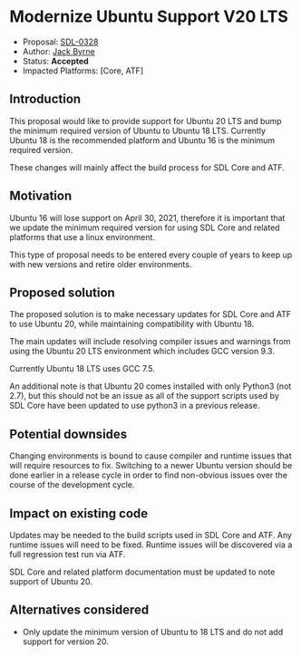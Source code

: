 # Modernize Ubuntu Support V20 LTS

* Proposal: [SDL-0328](0328-modernize-ubuntu-support-v20.md)
* Author: [Jack Byrne](https://github.com/JackLivio)
* Status: **Accepted**
* Impacted Platforms: [Core, ATF]

## Introduction

This proposal would like to provide support for Ubuntu 20 LTS and bump the minimum required version of Ubuntu to Ubuntu 18 LTS. Currently Ubuntu 18 is the recommended platform and Ubuntu 16 is the minimum required version.

These changes will mainly affect the build process for SDL Core and ATF.

## Motivation

Ubuntu 16 will lose support on April 30, 2021, therefore it is important that we update the minimum required version for using SDL Core and related platforms that use a linux environment.

This type of proposal needs to be entered every couple of years to keep up with new versions and retire older environments.

## Proposed solution

The proposed solution is to make necessary updates for SDL Core and ATF to use Ubuntu 20, while maintaining compatibility with Ubuntu 18.

The main updates will include resolving compiler issues and warnings from using the Ubuntu 20 LTS environment which includes GCC version 9.3. 

Currently Ubuntu 18 LTS uses GCC 7.5.

An additional note is that Ubuntu 20 comes installed with only Python3 (not 2.7), but this should not be an issue as all of the support scripts used by SDL Core have been updated to use python3 in a previous release.


## Potential downsides

Changing environments is bound to cause compiler and runtime issues that will require resources to fix. Switching to a newer Ubuntu version should be done earlier in a release cycle in order to find non-obvious issues over the course of the development cycle.

## Impact on existing code

Updates may be needed to the build scripts used in SDL Core and ATF. Any runtime issues will need to be fixed. Runtime issues will be discovered via a full regression test run via ATF.

SDL Core and related platform documentation must be updated to note support of Ubuntu 20.

## Alternatives considered

- Only update the minimum version of Ubuntu to 18 LTS and do not add support for version 20.
